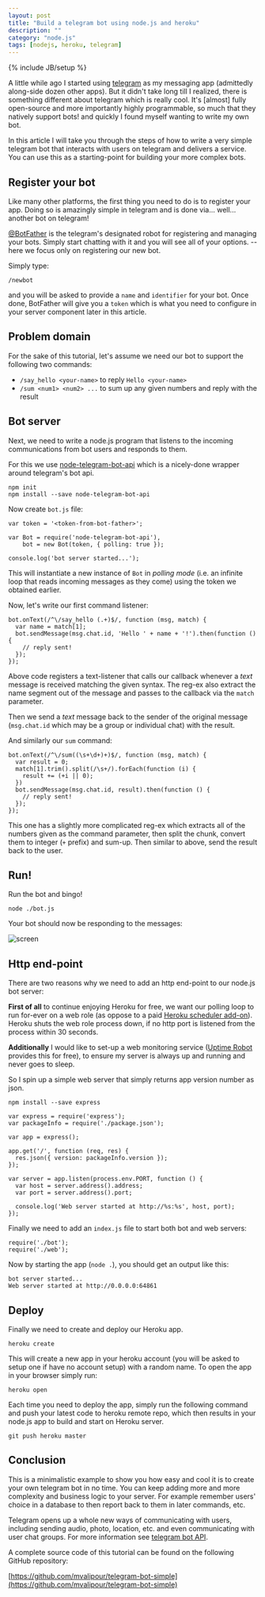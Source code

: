 ```yaml
---
layout: post
title: "Build a telegram bot using node.js and heroku"
description: ""
category: "node.js"
tags: [nodejs, heroku, telegram]
---
```

{% include JB/setup %}

A little while ago I started using [telegram](https://telegram.org/) as my messaging app (admittedly along-side dozen other apps). But it didn't take long till I realized, there is something different about telegram which is really cool. It's [almost] fully open-source and more importantly highly programmable, so much that they natively support bots! and quickly I found myself wanting to write my own bot.

In this article I will take you through the steps of how to write a very simple telegram bot that interacts with users on telegram and delivers a service. You can use this as a starting-point for building your more complex bots.

<!--more-->

## Register your bot

Like many other platforms, the first thing you need to do is to register your app. Doing so is amazingly simple in telegram and is done via... well... another bot on telegram!

[@BotFather](https://telegram.me/BotFather) is the telegram's designated robot for registering and managing your bots. Simply start chatting with it and you will see all of your options. -- here we focus only on registering our new bot.

Simply type:

```language-bash
/newbot
```

and you will be asked to provide a `name` and `identifier` for your bot. Once done, BotFather will give you a `token` which is what you need to configure in your server component later in this article.

## Problem domain

For the sake of this tutorial, let's assume we need our bot to support the following two commands:

- `/say_hello <your-name>` to reply `Hello <your-name>`
- `/sum <num1> <num2> ...` to sum up any given numbers and reply with the result

## Bot server

Next, we need to write a node.js program that listens to the incoming communications from bot users and responds to them.

For this we use [node-telegram-bot-api](https://github.com/yagop/node-telegram-bot-api) which is a nicely-done wrapper around telegram's bot api.

```language-bash
npm init
npm install --save node-telegram-bot-api
```

Now create `bot.js` file:

```language-javascript
var token = '<token-from-bot-father>';

var Bot = require('node-telegram-bot-api'),
    bot = new Bot(token, { polling: true });

console.log('bot server started...');
```

This will instantiate a new instance of `Bot` in *polling mode* (i.e. an infinite loop that reads incoming messages as they come) using the token we obtained earlier.

Now, let's write our first command listener:

```language-javascript
bot.onText(/^\/say_hello (.+)$/, function (msg, match) {
  var name = match[1];
  bot.sendMessage(msg.chat.id, 'Hello ' + name + '!').then(function () {
    // reply sent!
  });
});
```

Above code registers a text-listener that calls our callback whenever a *text* message is received matching the given syntax. The reg-ex also extract the name segment out of the message and passes to the callback via the `match` parameter.

Then we send a *text* message back to the sender of the original message (`msg.chat.id` which may be a group or individual chat) with the result.

And similarly our `sum` command:

```language-javascript
bot.onText(/^\/sum((\s+\d+)+)$/, function (msg, match) {
  var result = 0;
  match[1].trim().split(/\s+/).forEach(function (i) {
    result += (+i || 0);
  })
  bot.sendMessage(msg.chat.id, result).then(function () {
    // reply sent!
  });
});
```

This one has a slightly more complicated reg-ex which extracts all of the numbers given as the command parameter, then split the chunk, convert them to integer (`+` prefix) and sum-up. Then similar to above, send the result back to the user.

## Run!

Run the bot and bingo!

```language-bash
node ./bot.js
```

Your bot should now be responding to the messages:

![screen](http://i.imgur.com/33QgkP8.jpg)

## Http end-point

There are two reasons why we need to add an http end-point to our node.js bot server:

**First of all** to continue enjoying Heroku for free, we want our polling loop to run for-ever on a web role (as oppose to a paid [Heroku scheduler add-on](https://devcenter.heroku.com/articles/scheduler)). Heroku shuts the web role process down, if no http port is listened from the process within 30 seconds.

**Additionally** I would like to set-up a web monitoring service ([Uptime Robot](https://uptimerobot.com/) provides this for free), to ensure my server is always up and running and never goes to sleep.

So I spin up a simple web server that simply returns app version number as json.

```language-bash
npm install --save express
```

```language-javascript
var express = require('express');
var packageInfo = require('./package.json');

var app = express();

app.get('/', function (req, res) {
  res.json({ version: packageInfo.version });
});

var server = app.listen(process.env.PORT, function () {
  var host = server.address().address;
  var port = server.address().port;

  console.log('Web server started at http://%s:%s', host, port);
});
```

Finally we need to add an `index.js` file to start both bot and web servers:

```language-javascript
require('./bot');
require('./web');
```

Now by starting the app (`node .`), you should get an output like this:

```language-bash
bot server started...
Web server started at http://0.0.0.0:64861
```

## Deploy

Finally we need to create and deploy our Heroku app.

```language-bash
heroku create
```

This will create a new app in your heroku account (you will be asked to setup one if have no account setup) with a random name. To open the app in your browser simply run:

```language-bash
heroku open
```

Each time you need to deploy the app, simply run the following command and push your latest code to heroku remote repo, which then results in your node.js app to build and start on Heroku server.

```language-bash
git push heroku master
```

## Conclusion

This is a minimalistic example to show you how easy and cool it is to create your own telegram bot in no time. You can keep adding more and more complexity and business logic to your server. For example remember users' choice in a database to then report back to them in later commands, etc.

Telegram opens up a whole new ways of communicating with users, including sending audio, photo, location, etc. and even communicating with user chat groups. For more information see [telegram bot API](https://core.telegram.org/bots/api).

A complete source code of this tutorial can be found on the following GitHub repository:

[https://github.com/mvalipour/telegram-bot-simple](https://github.com/mvalipour/telegram-bot-simple)

